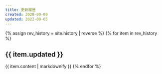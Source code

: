 ```yaml
---
title: 更新履歴
created: 2020-09-09
updated: 2022-09-05
---
```

{% assign rev_history = site.history | reverse %}
{% for item in rev_history %}
## <a name="{{ item.updated }}">{{ item.updated }}</a>
{{ item.content | markdownify }}
{% endfor %}
